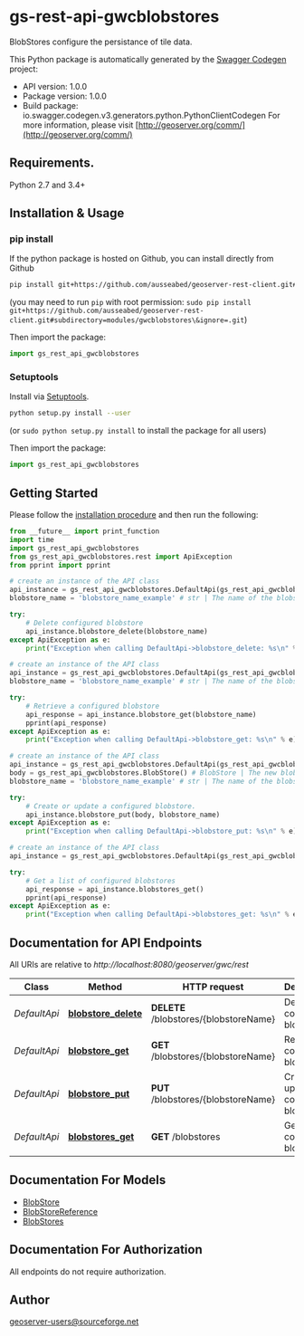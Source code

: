 # gs-rest-api-gwcblobstores
BlobStores configure the persistance of tile data.

This Python package is automatically generated by the [Swagger Codegen](https://github.com/swagger-api/swagger-codegen) project:

- API version: 1.0.0
- Package version: 1.0.0
- Build package: io.swagger.codegen.v3.generators.python.PythonClientCodegen
For more information, please visit [http://geoserver.org/comm/](http://geoserver.org/comm/)

## Requirements.

Python 2.7 and 3.4+

## Installation & Usage
### pip install

If the python package is hosted on Github, you can install directly from Github

```sh
pip install git+https://github.com/ausseabed/geoserver-rest-client.git#subdirectory=modules/gwcblobstores\&ignore=.git
```
(you may need to run `pip` with root permission: `sudo pip install git+https://github.com/ausseabed/geoserver-rest-client.git#subdirectory=modules/gwcblobstores\&ignore=.git`)

Then import the package:
```python
import gs_rest_api_gwcblobstores 
```

### Setuptools

Install via [Setuptools](http://pypi.python.org/pypi/setuptools).

```sh
python setup.py install --user
```
(or `sudo python setup.py install` to install the package for all users)

Then import the package:
```python
import gs_rest_api_gwcblobstores
```

## Getting Started

Please follow the [installation procedure](#installation--usage) and then run the following:

```python
from __future__ import print_function
import time
import gs_rest_api_gwcblobstores
from gs_rest_api_gwcblobstores.rest import ApiException
from pprint import pprint

# create an instance of the API class
api_instance = gs_rest_api_gwcblobstores.DefaultApi(gs_rest_api_gwcblobstores.ApiClient(configuration))
blobstore_name = 'blobstore_name_example' # str | The name of the blobstore to delete.

try:
    # Delete configured blobstore
    api_instance.blobstore_delete(blobstore_name)
except ApiException as e:
    print("Exception when calling DefaultApi->blobstore_delete: %s\n" % e)

# create an instance of the API class
api_instance = gs_rest_api_gwcblobstores.DefaultApi(gs_rest_api_gwcblobstores.ApiClient(configuration))
blobstore_name = 'blobstore_name_example' # str | The name of the blobstore to retrieve.

try:
    # Retrieve a configured blobstore
    api_response = api_instance.blobstore_get(blobstore_name)
    pprint(api_response)
except ApiException as e:
    print("Exception when calling DefaultApi->blobstore_get: %s\n" % e)

# create an instance of the API class
api_instance = gs_rest_api_gwcblobstores.DefaultApi(gs_rest_api_gwcblobstores.ApiClient(configuration))
body = gs_rest_api_gwcblobstores.BlobStore() # BlobStore | The new blobstore definition.
blobstore_name = 'blobstore_name_example' # str | The name of the blobstore to add or update.

try:
    # Create or update a configured blobstore.
    api_instance.blobstore_put(body, blobstore_name)
except ApiException as e:
    print("Exception when calling DefaultApi->blobstore_put: %s\n" % e)

# create an instance of the API class
api_instance = gs_rest_api_gwcblobstores.DefaultApi(gs_rest_api_gwcblobstores.ApiClient(configuration))

try:
    # Get a list of configured blobstores
    api_response = api_instance.blobstores_get()
    pprint(api_response)
except ApiException as e:
    print("Exception when calling DefaultApi->blobstores_get: %s\n" % e)
```

## Documentation for API Endpoints

All URIs are relative to *http://localhost:8080/geoserver/gwc/rest*

Class | Method | HTTP request | Description
------------ | ------------- | ------------- | -------------
*DefaultApi* | [**blobstore_delete**](docs/DefaultApi.md#blobstore_delete) | **DELETE** /blobstores/{blobstoreName} | Delete configured blobstore
*DefaultApi* | [**blobstore_get**](docs/DefaultApi.md#blobstore_get) | **GET** /blobstores/{blobstoreName} | Retrieve a configured blobstore
*DefaultApi* | [**blobstore_put**](docs/DefaultApi.md#blobstore_put) | **PUT** /blobstores/{blobstoreName} | Create or update a configured blobstore.
*DefaultApi* | [**blobstores_get**](docs/DefaultApi.md#blobstores_get) | **GET** /blobstores | Get a list of configured blobstores

## Documentation For Models

 - [BlobStore](docs/BlobStore.md)
 - [BlobStoreReference](docs/BlobStoreReference.md)
 - [BlobStores](docs/BlobStores.md)

## Documentation For Authorization

 All endpoints do not require authorization.


## Author

geoserver-users@sourceforge.net
